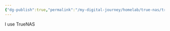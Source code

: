 ```yaml
---
{"dg-publish":true,"permalink":"/my-digital-journey/homelab/true-nas/true-nas/"}
---
```



I use TrueNAS
